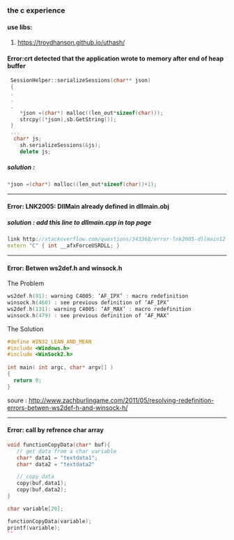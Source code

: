 ### the c experience

#### use libs:
1. https://troydhanson.github.io/uthash/

#### Error:crt detected that the application wrote to memory after end of heap buffer
```c++
 SessionHelper::serializeSessions(char** json)
 {
 .
 .
 .
 	*json =(char*) malloc((len_out*sizeof(char)));
	strcpy((*json),sb.GetString());
 }
 ...
  char* js;
	sh.serializeSessions(&js);
	delete js;
```
##### solution : 
```c++
*json =(char*) malloc((len_out*sizeof(char))+1);
```
______
#### Error: LNK2005: DllMain already defined in dllmain.obj
##### solution : add this line to dllmain.cpp in top page 
```c++
link http://stackoverflow.com/questions/343368/error-lnk2005-dllmain12-already-defined-in-msvcrt-lib
extern "C" { int __afxForceUSRDLL; }
```
______
#### Error: Betwen ws2def.h and winsock.h
The Problem
```c++
ws2def.h(91): warning C4005: ‘AF_IPX’ : macro redefinition
winsock.h(460) : see previous definition of ‘AF_IPX’
ws2def.h(131): warning C4005: ‘AF_MAX’ : macro redefinition
winsock.h(479) : see previous definition of ‘AF_MAX’
```
The Solution
```c++
#define WIN32_LEAN_AND_MEAN
#include <Windows.h>
#include <WinSock2.h>
 
int main( int argc, char* argv[] )
{
  return 0;
}
```
soure : http://www.zachburlingame.com/2011/05/resolving-redefinition-errors-betwen-ws2def-h-and-winsock-h/
______
#### Error: call by refrence char array
```c++
void functionCopyData(char* buf){
   // get data from a char variable
   char* data1 = "textdata1";
   char* data2 = "textdata2"

   // copy data
   copy(buf,data1);
   copy(buf,data2);
}

char variable[20];

functionCopyData(variable);    
printf(variable);
``

